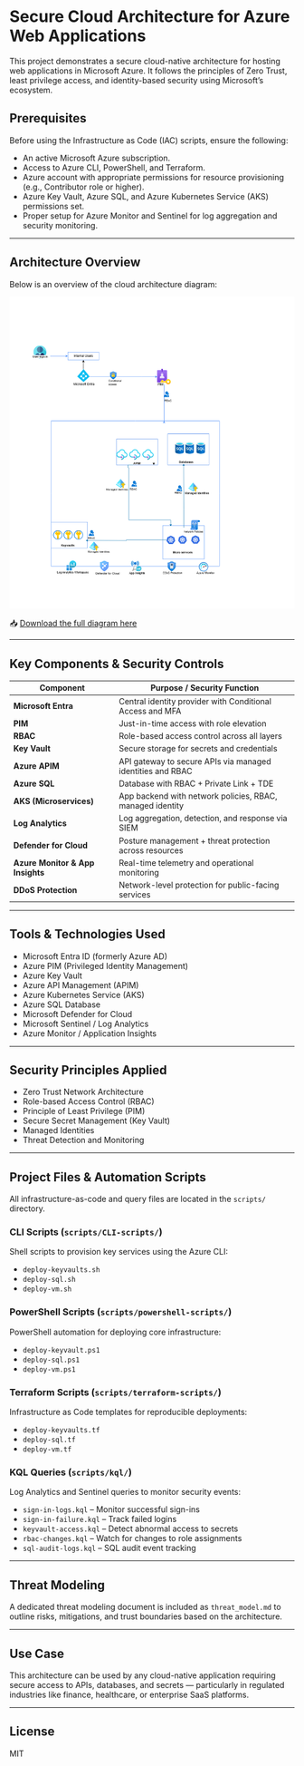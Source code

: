 # Secure Cloud Architecture for Azure Web Applications

This project demonstrates a secure cloud-native architecture for hosting web applications in Microsoft Azure. It follows the principles of Zero Trust, least privilege access, and identity-based security using Microsoft’s ecosystem.

## Prerequisites

Before using the Infrastructure as Code (IAC) scripts, ensure the following:

- An active Microsoft Azure subscription.
- Access to Azure CLI, PowerShell, and Terraform.
- Azure account with appropriate permissions for resource provisioning (e.g., Contributor role or higher).
- Azure Key Vault, Azure SQL, and Azure Kubernetes Service (AKS) permissions set.
- Proper setup for Azure Monitor and Sentinel for log aggregation and security monitoring.

---

## Architecture Overview

Below is an overview of the cloud architecture diagram:

![Cloud Architecture Diagram](architecture-diagram/cloud-architecture.png)

📥 [Download the full diagram here](architecture-diagram/cloud-architecture.png)

---

## Key Components & Security Controls

| Component                  | Purpose / Security Function                                            |
|---------------------------|------------------------------------------------------------------------|
| **Microsoft Entra**       | Central identity provider with Conditional Access and MFA              |
| **PIM**                   | Just-in-time access with role elevation                                |
| **RBAC**                  | Role-based access control across all layers                            |
| **Key Vault**             | Secure storage for secrets and credentials                             |
| **Azure APIM**            | API gateway to secure APIs via managed identities and RBAC             |
| **Azure SQL**             | Database with RBAC + Private Link + TDE                                |
| **AKS (Microservices)**   | App backend with network policies, RBAC, managed identity              |
| **Log Analytics** | Log aggregation, detection, and response via SIEM                   |
| **Defender for Cloud**    | Posture management + threat protection across resources                |
| **Azure Monitor & App Insights** | Real-time telemetry and operational monitoring                |
| **DDoS Protection**       | Network-level protection for public-facing services                    |

---

## Tools & Technologies Used

- Microsoft Entra ID (formerly Azure AD)
- Azure PIM (Privileged Identity Management)
- Azure Key Vault
- Azure API Management (APIM)
- Azure Kubernetes Service (AKS)
- Azure SQL Database
- Microsoft Defender for Cloud
- Microsoft Sentinel / Log Analytics
- Azure Monitor / Application Insights

---

## Security Principles Applied

-  Zero Trust Network Architecture
-  Role-based Access Control (RBAC)
-  Principle of Least Privilege (PIM)
-  Secure Secret Management (Key Vault)
-  Managed Identities
-  Threat Detection and Monitoring

---

## Project Files & Automation Scripts

All infrastructure-as-code and query files are located in the `scripts/` directory.

### CLI Scripts (`scripts/CLI-scripts/`)
Shell scripts to provision key services using the Azure CLI:
- `deploy-keyvaults.sh`
- `deploy-sql.sh`
- `deploy-vm.sh`

### PowerShell Scripts (`scripts/powershell-scripts/`)
PowerShell automation for deploying core infrastructure:
- `deploy-keyvault.ps1`
- `deploy-sql.ps1`
- `deploy-vm.ps1`

### Terraform Scripts (`scripts/terraform-scripts/`)
Infrastructure as Code templates for reproducible deployments:
- `deploy-keyvaults.tf`
- `deploy-sql.tf`
- `deploy-vm.tf`

### KQL Queries (`scripts/kql/`)
Log Analytics and Sentinel queries to monitor security events:
- `sign-in-logs.kql` – Monitor successful sign-ins
- `sign-in-failure.kql` – Track failed logins
- `keyvault-access.kql` – Detect abnormal access to secrets
- `rbac-changes.kql` – Watch for changes to role assignments
- `sql-audit-logs.kql` – SQL audit event tracking

---

## Threat Modeling

A dedicated threat modeling document is included as `threat_model.md` to outline risks, mitigations, and trust boundaries based on the architecture.

---

## Use Case

This architecture can be used by any cloud-native application requiring secure access to APIs, databases, and secrets — particularly in regulated industries like finance, healthcare, or enterprise SaaS platforms.

---

## License

MIT
